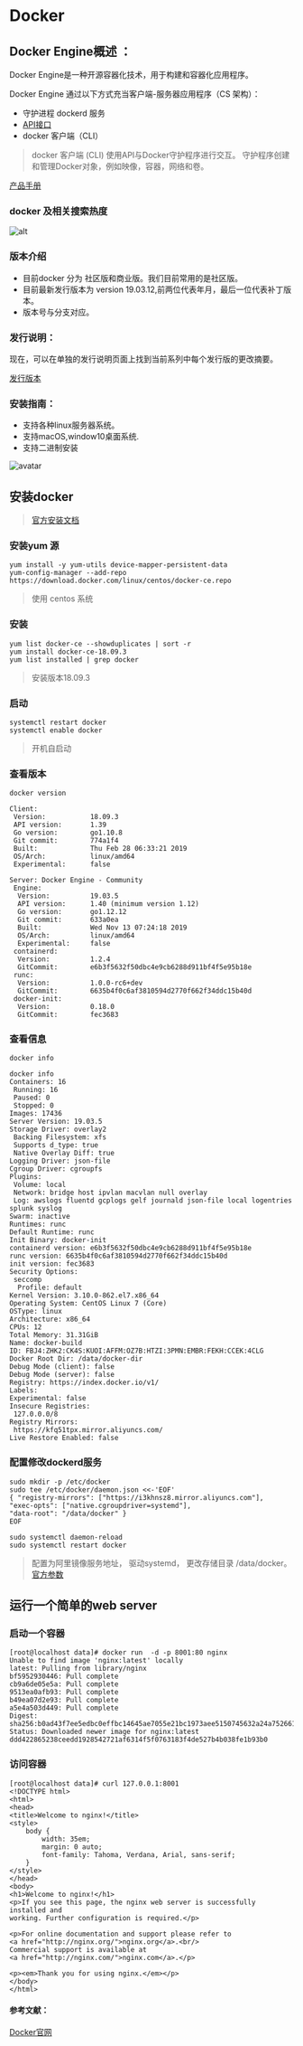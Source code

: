 # Docker

## Docker Engine概述 ：

Docker Engine是一种开源容器化技术，用于构建和容器化应用程序。

Docker Engine 通过以下方式充当客户端-服务器应用程序（CS 架构）：

* 守护进程 dockerd 服务
* [API接口](https://docs.docker.com/engine/api/) 
* docker 客户端（CLI）

>docker 客户端 (CLI) 使用API与Docker守护程序进行交互。
>守护程序创建和管理Docker对象，例如映像，容器，网络和卷。

[产品手册](https://docs.docker.com/engine/)

### docker 及相关搜索热度
![alt ](../static/docker-trend.png)

### 版本介绍
* 目前docker 分为 社区版和商业版。我们目前常用的是社区版。
* 目前最新发行版本为 version 19.03.12,前两位代表年月，最后一位代表补丁版本。
* 版本号与分支对应。

### 发行说明：
现在，可以在单独的发行说明页面上找到当前系列中每个发行版的更改摘要。

[发行版本](https://docs.docker.com/engine/release-notes/)

### 安装指南：
* 支持各种linux服务器系统。
* 支持macOS,window10桌面系统.
* 支持二进制安装 

![avatar](../static/docker-in-pic.png)


## 安装docker
>[官方安装文档](https://docs.docker.com/engine/install/)
### 安装yum 源
    yum install -y yum-utils device-mapper-persistent-data
    yum-config-manager --add-repo https://download.docker.com/linux/centos/docker-ce.repo
>使用 centos 系统

### 安装
    yum list docker-ce --showduplicates | sort -r
    yum install docker-ce-18.09.3
    yum list installed | grep docker
>安装版本18.09.3

### 启动
    systemctl restart docker
    systemctl enable docker
>开机自启动
### 查看版本
    docker version

```
Client:
 Version:           18.09.3
 API version:       1.39
 Go version:        go1.10.8
 Git commit:        774a1f4
 Built:             Thu Feb 28 06:33:21 2019
 OS/Arch:           linux/amd64
 Experimental:      false

Server: Docker Engine - Community
 Engine:
  Version:          19.03.5
  API version:      1.40 (minimum version 1.12)
  Go version:       go1.12.12
  Git commit:       633a0ea
  Built:            Wed Nov 13 07:24:18 2019
  OS/Arch:          linux/amd64
  Experimental:     false
 containerd:
  Version:          1.2.4
  GitCommit:        e6b3f5632f50dbc4e9cb6288d911bf4f5e95b18e
 runc:
  Version:          1.0.0-rc6+dev
  GitCommit:        6635b4f0c6af3810594d2770f662f34ddc15b40d
 docker-init:
  Version:          0.18.0
  GitCommit:        fec3683
```
### 查看信息
    docker info
```
docker info
Containers: 16
 Running: 16
 Paused: 0
 Stopped: 0
Images: 17436
Server Version: 19.03.5
Storage Driver: overlay2
 Backing Filesystem: xfs
 Supports d_type: true
 Native Overlay Diff: true
Logging Driver: json-file
Cgroup Driver: cgroupfs
Plugins:
 Volume: local
 Network: bridge host ipvlan macvlan null overlay
 Log: awslogs fluentd gcplogs gelf journald json-file local logentries splunk syslog
Swarm: inactive
Runtimes: runc
Default Runtime: runc
Init Binary: docker-init
containerd version: e6b3f5632f50dbc4e9cb6288d911bf4f5e95b18e
runc version: 6635b4f0c6af3810594d2770f662f34ddc15b40d
init version: fec3683
Security Options:
 seccomp
  Profile: default
Kernel Version: 3.10.0-862.el7.x86_64
Operating System: CentOS Linux 7 (Core)
OSType: linux
Architecture: x86_64
CPUs: 12
Total Memory: 31.31GiB
Name: docker-build
ID: FBJ4:ZHK2:CK4S:KUOI:AFFM:OZ7B:HTZI:3PMN:EMBR:FEKH:CCEK:4CLG
Docker Root Dir: /data/docker-dir
Debug Mode (client): false
Debug Mode (server): false
Registry: https://index.docker.io/v1/
Labels:
Experimental: false
Insecure Registries:
 127.0.0.0/8
Registry Mirrors:
 https://kfq51tpx.mirror.aliyuncs.com/
Live Restore Enabled: false
```

###   配置修改dockerd服务

```
sudo mkdir -p /etc/docker
sudo tee /etc/docker/daemon.json <<-'EOF'
{ "registry-mirrors": ["https://i3khnsz8.mirror.aliyuncs.com"],
"exec-opts": ["native.cgroupdriver=systemd"],
"data-root": "/data/docker" }
EOF

sudo systemctl daemon-reload 
sudo systemctl restart docker
```
>配置为阿里镜像服务地址，
>驱动systemd，
>更改存储目录 /data/docker。
[官方参数](https://docs.docker.com/engine/reference/commandline/dockerd/#daemon-socket-option)

## 运行一个简单的web server
### 启动一个容器
```
[root@localhost data]# docker run  -d -p 8001:80 nginx
Unable to find image 'nginx:latest' locally
latest: Pulling from library/nginx
bf5952930446: Pull complete
cb9a6de05e5a: Pull complete
9513ea0afb93: Pull complete
b49ea07d2e93: Pull complete
a5e4a503d449: Pull complete
Digest: sha256:b0ad43f7ee5edbc0effbc14645ae7055e21bc1973aee5150745632a24a752661
Status: Downloaded newer image for nginx:latest
ddd422865238ceedd1928542721af6314f5f0763183f4de527b4b038fe1b93b0
```
### 访问容器
```
[root@localhost data]# curl 127.0.0.1:8001
<!DOCTYPE html>
<html>
<head>
<title>Welcome to nginx!</title>
<style>
    body {
        width: 35em;
        margin: 0 auto;
        font-family: Tahoma, Verdana, Arial, sans-serif;
    }
</style>
</head>
<body>
<h1>Welcome to nginx!</h1>
<p>If you see this page, the nginx web server is successfully installed and
working. Further configuration is required.</p>

<p>For online documentation and support please refer to
<a href="http://nginx.org/">nginx.org</a>.<br/>
Commercial support is available at
<a href="http://nginx.com/">nginx.com</a>.</p>

<p><em>Thank you for using nginx.</em></p>
</body>
</html>

```

#### 参考文献：
[Docker官网](https://docs.docker.com/) 








